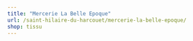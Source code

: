 ```yaml
---
title: "Mercerie La Belle Epoque"
url: /saint-hilaire-du-harcouet/mercerie-la-belle-epoque/
shop: tissu
---
```

